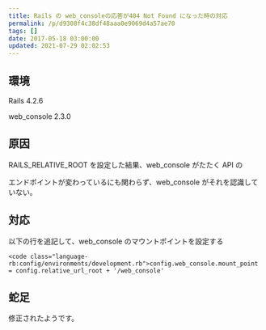```yaml
---
title: Rails の web_consoleの応答が404 Not Found になった時の対応
permalink: /p/d9308f4c38df48aaa0e9069d4a57ae70
tags: []
date: 2017-05-18 03:00:00
updated: 2021-07-29 02:02:53
---
```


## 環境

Rails 4.2.6

web_console 2.3.0

## 原因

RAILS_RELATIVE_ROOT を設定した結果、web_console がたたく API の

エンドポイントが変わっているにも関わらず、web_console がそれを認識していない。

## 対応

以下の行を追記して、web_console のマウントポイントを設定する

```
<code class="language-rb:config/environments/development.rb">config.web_console.mount_point = config.relative_url_root + '/web_console'
```

## 蛇足

修正されたようです。
